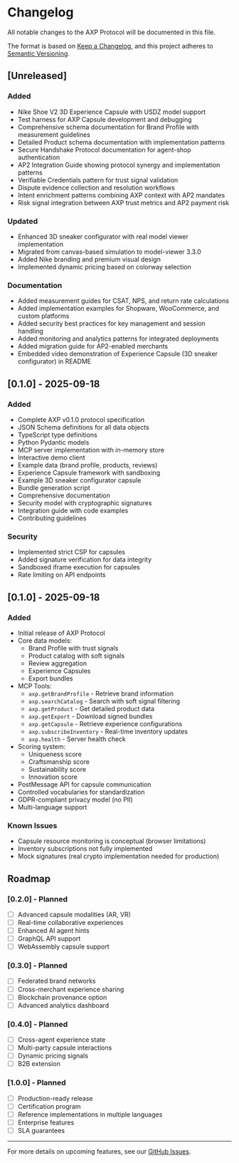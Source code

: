 # Changelog

All notable changes to the AXP Protocol will be documented in this file.

The format is based on [Keep a Changelog](https://keepachangelog.com/en/1.1.0/),
and this project adheres to [Semantic Versioning](https://semver.org/spec/v2.0.0.html).

## [Unreleased]

### Added
- Nike Shoe V2 3D Experience Capsule with USDZ model support
- Test harness for AXP Capsule development and debugging
- Comprehensive schema documentation for Brand Profile with measurement guidelines
- Detailed Product schema documentation with implementation patterns
- Secure Handshake Protocol documentation for agent-shop authentication
- AP2 Integration Guide showing protocol synergy and implementation patterns
- Verifiable Credentials pattern for trust signal validation
- Dispute evidence collection and resolution workflows
- Intent enrichment patterns combining AXP context with AP2 mandates
- Risk signal integration between AXP trust metrics and AP2 payment risk

### Updated
- Enhanced 3D sneaker configurator with real model viewer implementation
- Migrated from canvas-based simulation to model-viewer 3.3.0
- Added Nike branding and premium visual design
- Implemented dynamic pricing based on colorway selection

### Documentation
- Added measurement guides for CSAT, NPS, and return rate calculations
- Added implementation examples for Shopware, WooCommerce, and custom platforms
- Added security best practices for key management and session handling
- Added monitoring and analytics patterns for integrated deployments
- Added migration guide for AP2-enabled merchants
- Embedded video demonstration of Experience Capsule (3D sneaker configurator) in README

## [0.1.0] - 2025-09-18

### Added
- Complete AXP v0.1.0 protocol specification
- JSON Schema definitions for all data objects
- TypeScript type definitions
- Python Pydantic models
- MCP server implementation with in-memory store
- Interactive demo client
- Example data (brand profile, products, reviews)
- Experience Capsule framework with sandboxing
- Example 3D sneaker configurator capsule
- Bundle generation script
- Comprehensive documentation
- Security model with cryptographic signatures
- Integration guide with code examples
- Contributing guidelines

### Security
- Implemented strict CSP for capsules
- Added signature verification for data integrity
- Sandboxed iframe execution for capsules
- Rate limiting on API endpoints

## [0.1.0] - 2025-09-18

### Added
- Initial release of AXP Protocol
- Core data models:
  - Brand Profile with trust signals
  - Product catalog with soft signals
  - Review aggregation
  - Experience Capsules
  - Export bundles
- MCP Tools:
  - `axp.getBrandProfile` - Retrieve brand information
  - `axp.searchCatalog` - Search with soft signal filtering  
  - `axp.getProduct` - Get detailed product data
  - `axp.getExport` - Download signed bundles
  - `axp.getCapsule` - Retrieve experience configurations
  - `axp.subscribeInventory` - Real-time inventory updates
  - `axp.health` - Server health check
- Scoring system:
  - Uniqueness score
  - Craftsmanship score
  - Sustainability score
  - Innovation score
- PostMessage API for capsule communication
- Controlled vocabularies for standardization
- GDPR-compliant privacy model (no PII)
- Multi-language support

### Known Issues
- Capsule resource monitoring is conceptual (browser limitations)
- Inventory subscriptions not fully implemented
- Mock signatures (real crypto implementation needed for production)

## Roadmap

### [0.2.0] - Planned
- [ ] Advanced capsule modalities (AR, VR)
- [ ] Real-time collaborative experiences
- [ ] Enhanced AI agent hints
- [ ] GraphQL API support
- [ ] WebAssembly capsule support

### [0.3.0] - Planned
- [ ] Federated brand networks
- [ ] Cross-merchant experience sharing
- [ ] Blockchain provenance option
- [ ] Advanced analytics dashboard

### [0.4.0] - Planned
- [ ] Cross-agent experience state
- [ ] Multi-party capsule interactions
- [ ] Dynamic pricing signals
- [ ] B2B extension

### [1.0.0] - Planned
- [ ] Production-ready release
- [ ] Certification program
- [ ] Reference implementations in multiple languages
- [ ] Enterprise features
- [ ] SLA guarantees

---

For more details on upcoming features, see our [GitHub Issues](https://github.com/agentic-commerce/axp-protocol/issues).
